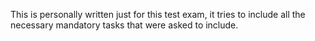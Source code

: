 This is personally written just for this test exam, it tries to include all the necessary mandatory tasks that were asked to include. 
